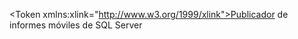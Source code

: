 \<Token xmlns:xlink="http://www.w3.org/1999/xlink">Publicador de informes móviles de SQL Server</Token>